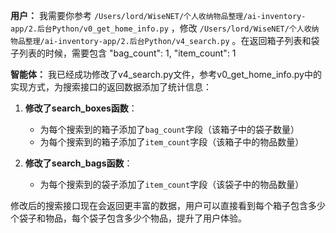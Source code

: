 **用户：** 我需要你参考 `/Users/lord/WiseNET/个人收纳物品整理/ai-inventory-app/2.后台Python/v0_get_home_info.py` ，修改 `/Users/lord/WiseNET/个人收纳物品整理/ai-inventory-app/2.后台Python/v4_search.py` 。在返回箱子列表和袋子列表的时候，需要包含 
         "bag_count": 1, 
         "item_count": 1

**智能体：** 我已经成功修改了v4_search.py文件，参考v0_get_home_info.py中的实现方式，为搜索接口的返回数据添加了统计信息：

1. **修改了search_boxes函数**：
   - 为每个搜索到的箱子添加了`bag_count`字段（该箱子中的袋子数量）
   - 为每个搜索到的箱子添加了`item_count`字段（该箱子中的物品数量）

2. **修改了search_bags函数**：
   - 为每个搜索到的袋子添加了`item_count`字段（该袋子中的物品数量）

修改后的搜索接口现在会返回更丰富的数据，用户可以直接看到每个箱子包含多少个袋子和物品，每个袋子包含多少个物品，提升了用户体验。